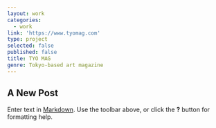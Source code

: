```yaml
---
layout: work
categories:
  - work
link: 'https://www.tyomag.com'
type: project
selected: false
published: false
title: TYO MAG
genre: Tokyo-based art magazine
---
```

## A New Post

Enter text in [Markdown](http://daringfireball.net/projects/markdown/). Use the toolbar above, or click the **?** button for formatting help.
